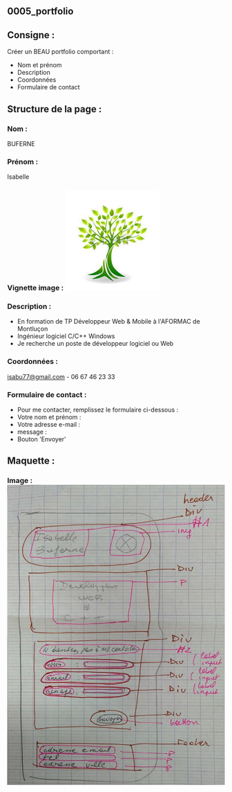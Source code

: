 ## **0005_portfolio**

## Consigne :
Créer un BEAU portfolio comportant :
* Nom et prénom
* Description
* Coordonnées
* Formulaire de contact

## Structure de la page :

### Nom :
BUFERNE

### Prénom :
Isabelle

### Vignette image : ![LOGO][img-monsite]
[img-monsite]: asset\img\arbre.jpg 

### Description :
 * En formation de TP Développeur Web & Mobile à l'AFORMAC de Montluçon
 * Ingénieur logiciel C/C++ Windows
 * Je recherche un poste de développeur logiciel ou Web

### Coordonnées :
isabu77@gmail.com - 06 67 46 23 33

### Formulaire de contact : 
* Pour me contacter, remplissez le formulaire ci-dessous :
* Votre nom et prénom :
* Votre adresse e-mail :
* message :
* Bouton 'Envoyer'

## Maquette :
### Image : ![Maquette][img-maquette]
[img-maquette]: asset\img\maquettepetite.jpg
